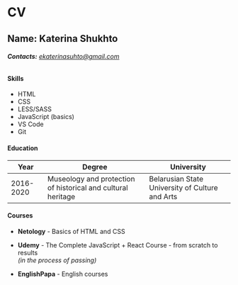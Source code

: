 # CV

## **Name:** Katerina Shukhto
###### **Contacts:** ekaterinasuhto@gmail.com

#### Skills
- HTML
- CSS
- LESS/SASS
- JavaScript (basics)
- VS Code
- Git

#### Education
|Year   |   Degree| University|
| ------------ | ------------ | ------------ |
| 2016-2020  |   Museology and protection of historical and cultural heritage| Belarusian State University of Culture and Arts|

#### Courses
- **Netology** - Basics of HTML and CSS

- **Udemy** - The Complete JavaScript + React Course - from scratch to results  
*(in the process of passing)*

- **EnglishPapa** - English courses
